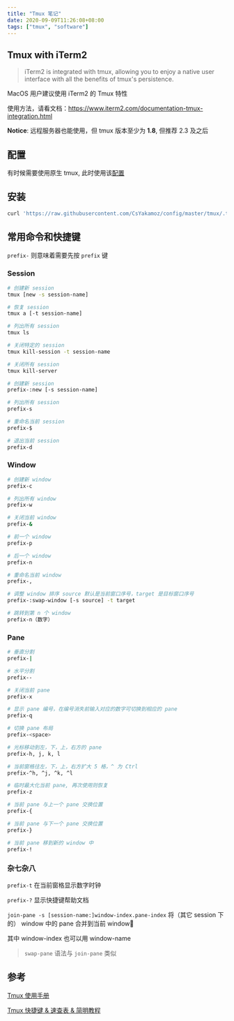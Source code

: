 ```yaml
---
title: "Tmux 笔记"
date: 2020-09-09T11:26:08+08:00
tags: ["tmux", "software"]
---
```


## Tmux with iTerm2

> iTerm2 is integrated with tmux, allowing you to enjoy a native user interface with all the benefits of tmux's persistence.

MacOS 用户建议使用 iTerm2 的 Tmux 特性

使用方法，请看文档：https://www.iterm2.com/documentation-tmux-integration.html

**Notice**: 远程服务器也能使用，但 tmux 版本至少为 **1.8**, 但推荐 2.3 及之后

## 配置

有时候需要使用原生 tmux, 此时使用该[配置](https://github.com/CsYakamoz/config/blob/master/tmux/.tmux.conf)

## 安装

```sh
curl 'https://raw.githubusercontent.com/CsYakamoz/config/master/tmux/.tmux.conf' -o "${HOME}/.tmux.conf"
```

## 常用命令和快捷键

`prefix-` 则意味着需要先按 `prefix` 键

### Session

```sh
# 创建新 session
tmux [new -s session-name]

# 恢复 session
tmux a [-t session-name]

# 列出所有 session
tmux ls

# 关闭特定的 session
tmux kill-session -t session-name

# 关闭所有 session
tmux kill-server
```

```sh
# 创建新 session
prefix-:new [-s session-name]

# 列出所有 session
prefix-s

# 重命名当前 session
prefix-$

# 退出当前 session
prefix-d
```

### Window

```sh
# 创建新 window
prefix-c

# 列出所有 window
prefix-w

# 关闭当前 window
prefix-&

# 前一个 window
prefix-p

# 后一个 window
prefix-n

# 重命名当前 window
prefix-,

# 调整 window 排序 source 默认是当前窗口序号，target 是目标窗口序号
prefix-:swap-window [-s source] -t target

# 跳转到第 n 个 window
prefix-n（数字）
```

### Pane

```sh
# 垂直分割
prefix-|

# 水平分割
prefix--

# 关闭当前 pane
prefix-x

# 显示 pane 编号，在编号消失前输入对应的数字可切换到相应的 pane
prefix-q

# 切换 pane 布局
prefix-<space>

# 光标移动到左，下，上，右方的 pane
prefix-h, j, k, l

# 当前窗格往左，下，上，右方扩大 5 格，^ 为 Ctrl
prefix-^h, ^j, ^k, ^l

# 临时最大化当前 pane, 再次使用则恢复
prefix-z

# 当前 pane 与上一个 pane 交换位置
prefix-{

# 当前 pane 与下一个 pane 交换位置
prefix-}

# 当前 pane 移到新的 window 中
prefix-!
```

### 杂七杂八

`prefix-t` 在当前窗格显示数字时钟

`prefix-?` 显示快捷键帮助文档

`join-pane -s [session-name:]window-index.pane-index` 将（其它 session 下的） window 中的 pane 合并到当前 window

其中 window-index 也可以用 window-name

> `swap-pane` 语法与 `join-pane` 类似

## 参考

[Tmux 使用手册](http://louiszhai.github.io/2017/09/30/tmux/)

[Tmux 快捷键 & 速查表 & 简明教程](https://gist.github.com/ryerh/14b7c24dfd623ef8edc7)
